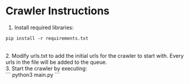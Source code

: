 # Crawler Instructions
1. Install required libraries:<br/>
```
pip install -r requirements.txt
```
<br/>
2. Modify urls.txt to add the initial urls for the crawler to start with. Every urls in the file will be added to the queue.<br/>
3. Start the crawler by executing:<br/>
```
python3 main.py
```
